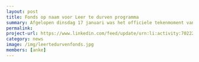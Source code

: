 ```yaml
---
layout: post
title: Fonds op naam voor Leer te durven programma
summary: Afgelopen dinsdag 17 januari was het officiele tekenmoment van het H.M. Derwort Fonds. Met behulp van dit fonds kunnen we het programma Leer te durven de komende drie jaar gratis aanbieden. Klik op de banner voor meer informatie.
permalink:
project-url: https://www.linkedin.com/feed/update/urn:li:activity:7022220507382972416/
category: news
image: /img/leertedurvenfonds.jpg
members: [anke]
---
```

